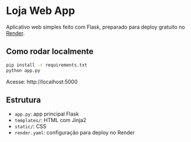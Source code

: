 # Loja Web App

Aplicativo web simples feito com Flask, preparado para deploy gratuito no [Render](https://render.com).

## Como rodar localmente

```bash
pip install -r requirements.txt
python app.py
```

Acesse: http://localhost:5000

## Estrutura

- `app.py`: app principal Flask
- `templates/`: HTML com Jinja2
- `static/`: CSS
- `render.yaml`: configuração para deploy no Render
